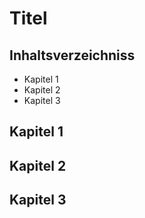 # Titel

## Inhaltsverzeichniss
- Kapitel 1
- Kapitel 2
- Kapitel 3

## Kapitel 1

## Kapitel 2

## Kapitel 3
